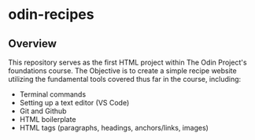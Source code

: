 # odin-recipes

## Overview
This repository serves as the first HTML project within The Odin Project's foundations course. The Objective is to create a simple recipe website utilizing the fundamental tools covered thus far in the course, including:

- Terminal commands
- Setting up a text editor (VS Code)
- Git and Github
- HTML boilerplate
- HTML tags (paragraphs, headings, anchors/links, images)

